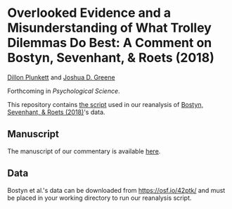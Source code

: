 # Overlooked Evidence and a Misunderstanding of What Trolley Dilemmas Do Best: A Comment on Bostyn, Sevenhant, & Roets (2018)
[Dillon Plunkett](https://dillonplunkett.com) and [Joshua D. Greene](http://joshua-greene.net)

Forthcoming in _Psychological Science_.

This repository contains [the script](reanalysis.R) used in our reanalysis of
[Bostyn, Sevenhant, & Roets (2018)](https://doi.org/10.1177/0956797617752640)'s
data.

## Manuscript
The manuscript of our commentary is available [here](https://dillonplunkett.com/papers/what_trolleys_do_best.pdf).

## Data
Bostyn et al.'s data can be downloaded from https://osf.io/42ptk/ and must be
placed in your working directory to run our reanalysis script.
